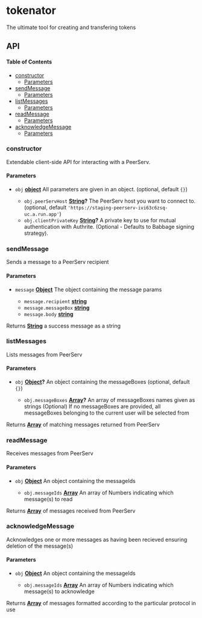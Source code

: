 # tokenator

The ultimate tool for creating and transfering tokens

## API

<!-- Generated by documentation.js. Update this documentation by updating the source code. -->

#### Table of Contents

*   [constructor](#constructor)
    *   [Parameters](#parameters)
*   [sendMessage](#sendmessage)
    *   [Parameters](#parameters-1)
*   [listMessages](#listmessages)
    *   [Parameters](#parameters-2)
*   [readMessage](#readmessage)
    *   [Parameters](#parameters-3)
*   [acknowledgeMessage](#acknowledgemessage)
    *   [Parameters](#parameters-4)

### constructor

Extendable client-side API for interacting with a PeerServ.

#### Parameters

*   `obj` **[object](https://developer.mozilla.org/docs/Web/JavaScript/Reference/Global_Objects/Object)** All parameters are given in an object. (optional, default `{}`)

    *   `obj.peerServHost` **[String](https://developer.mozilla.org/docs/Web/JavaScript/Reference/Global_Objects/String)?** The PeerServ host you want to connect to. (optional, default `'https://staging-peerserv-ivi63c6zsq-uc.a.run.app'`)
    *   `obj.clientPrivateKey` **[String](https://developer.mozilla.org/docs/Web/JavaScript/Reference/Global_Objects/String)?** A private key to use for mutual authentication with Authrite. (Optional - Defaults to Babbage signing strategy).

### sendMessage

Sends a message to a PeerServ recipient

#### Parameters

*   `message` **[Object](https://developer.mozilla.org/docs/Web/JavaScript/Reference/Global_Objects/Object)** The object containing the message params

    *   `message.recipient` **[string](https://developer.mozilla.org/docs/Web/JavaScript/Reference/Global_Objects/String)**
    *   `message.messageBox` **[string](https://developer.mozilla.org/docs/Web/JavaScript/Reference/Global_Objects/String)**
    *   `message.body` **[string](https://developer.mozilla.org/docs/Web/JavaScript/Reference/Global_Objects/String)**

Returns **[String](https://developer.mozilla.org/docs/Web/JavaScript/Reference/Global_Objects/String)** a success message as a string

### listMessages

Lists messages from PeerServ

#### Parameters

*   `obj` **[Object](https://developer.mozilla.org/docs/Web/JavaScript/Reference/Global_Objects/Object)?** An object containing the messageBoxes (optional, default `{}`)

    *   `obj.messageBoxes` **[Array](https://developer.mozilla.org/docs/Web/JavaScript/Reference/Global_Objects/Array)?** An array of messageBoxes names given as strings (Optional)
        If no messageBoxes are provided, all messageBoxes belonging to the current user will be selected from

Returns **[Array](https://developer.mozilla.org/docs/Web/JavaScript/Reference/Global_Objects/Array)** of matching messages returned from PeerServ

### readMessage

Receives messages from PeerServ

#### Parameters

*   `obj` **[Object](https://developer.mozilla.org/docs/Web/JavaScript/Reference/Global_Objects/Object)** An object containing the messageIds

    *   `obj.messageIds` **[Array](https://developer.mozilla.org/docs/Web/JavaScript/Reference/Global_Objects/Array)** An array of Numbers indicating which message(s) to read

Returns **[Array](https://developer.mozilla.org/docs/Web/JavaScript/Reference/Global_Objects/Array)** of messages received from PeerServ

### acknowledgeMessage

Acknowledges one or more messages as having been recieved ensuring deletion of the message(s)

#### Parameters

*   `obj` **[Object](https://developer.mozilla.org/docs/Web/JavaScript/Reference/Global_Objects/Object)** An object containing the messageIds

    *   `obj.messageIds` **[Array](https://developer.mozilla.org/docs/Web/JavaScript/Reference/Global_Objects/Array)** An array of Numbers indicating which message(s) to acknowledge

Returns **[Array](https://developer.mozilla.org/docs/Web/JavaScript/Reference/Global_Objects/Array)** of messages formatted according to the particular protocol in use
